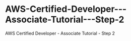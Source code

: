 # AWS-Certified-Developer---Associate-Tutorial---Step-2
AWS Certified Developer - Associate Tutorial - Step 2
